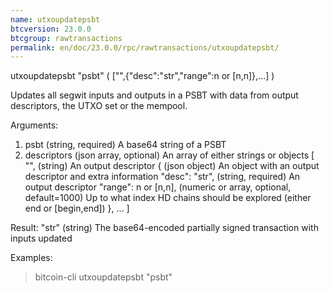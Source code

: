 ```yaml
---
name: utxoupdatepsbt
btcversion: 23.0.0
btcgroup: rawtransactions
permalink: en/doc/23.0.0/rpc/rawtransactions/utxoupdatepsbt/
---
```


utxoupdatepsbt "psbt" ( ["",{"desc":"str","range":n or [n,n]},...] )

Updates all segwit inputs and outputs in a PSBT with data from output descriptors, the UTXO set or the mempool.

Arguments:
1. psbt                          (string, required) A base64 string of a PSBT
2. descriptors                   (json array, optional) An array of either strings or objects
     [
       "",                       (string) An output descriptor
       {                         (json object) An object with an output descriptor and extra information
         "desc": "str",          (string, required) An output descriptor
         "range": n or [n,n],    (numeric or array, optional, default=1000) Up to what index HD chains should be explored (either end or [begin,end])
       },
       ...
     ]

Result:
"str"    (string) The base64-encoded partially signed transaction with inputs updated

Examples:
> bitcoin-cli utxoupdatepsbt "psbt"


